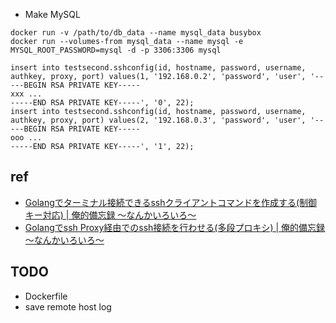 - Make MySQL

```shell
docker run -v /path/to/db_data --name mysql_data busybox
docker run --volumes-from mysql_data --name mysql -e MYSQL_ROOT_PASSWORD=mysql -d -p 3306:3306 mysql
```

```musql
insert into testsecond.sshconfig(id, hostname, password, username, authkey, proxy, port) values(1, '192.168.0.2', 'password', 'user', '-----BEGIN RSA PRIVATE KEY-----
xxx ...
-----END RSA PRIVATE KEY-----', '0', 22);
insert into testsecond.sshconfig(id, hostname, password, username, authkey, proxy, port) values(2, '192.168.0.3', 'password', 'user', '-----BEGIN RSA PRIVATE KEY-----
ooo ...
-----END RSA PRIVATE KEY-----', '1', 22);
```

## ref

- [Golangでターミナル接続できるsshクライアントコマンドを作成する\(制御キー対応\) \| 俺的備忘録 〜なんかいろいろ〜](https://orebibou.com/2018/08/golang%e3%81%a7%e3%82%bf%e3%83%bc%e3%83%9f%e3%83%8a%e3%83%ab%e6%8e%a5%e7%b6%9a%e3%81%a7%e3%81%8d%e3%82%8bssh%e3%82%af%e3%83%a9%e3%82%a4%e3%82%a2%e3%83%b3%e3%83%88%e3%82%b3%e3%83%9e%e3%83%b3%e3%83%89/)
- [Golangでssh Proxy経由でのssh接続を行わせる\(多段プロキシ\) \| 俺的備忘録 〜なんかいろいろ〜](https://orebibou.com/2018/08/golang%e3%81%a7ssh-proxy%e7%b5%8c%e7%94%b1%e3%81%a7%e3%81%aessh%e6%8e%a5%e7%b6%9a%e3%82%92%e8%a1%8c%e3%82%8f%e3%81%9b%e3%82%8b%e5%a4%9a%e6%ae%b5proxy%e3%81%82%e3%82%8a/)

## TODO

- Dockerfile
- save remote host log